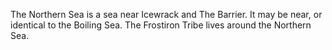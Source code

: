 The Northern Sea is a sea near Icewrack and The Barrier. It may be near, or identical to the Boiling Sea. The Frostiron Tribe lives around the Northern Sea.